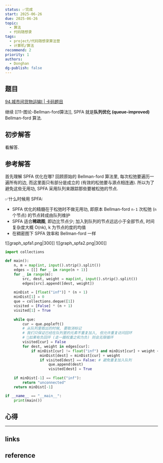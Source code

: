 ```yaml
---
status: ✅完成
start: 2025-06-26
due: 2025-06-26
topic:
  - 算法
  - 代码随想录
tags:
  - project/代码随想录算法营
  - 计算机/算法
recommend: 2
priority: 1
authors:
  - Donghan
dg-publish: false
---
```

## 题目
[94.城市间货物运输I | 卡码题目](https://programmercarl.com/kamacoder/0094.%E5%9F%8E%E5%B8%82%E9%97%B4%E8%B4%A7%E7%89%A9%E8%BF%90%E8%BE%93I.html)

继续 [[11-图论-Bellman-ford算法]], SPFA 就是**队列优化 (queue-improved)** Bellman-ford 算法.

## 初步解答
看解答.

## 参考解答
首先理解 SPFA 优化在哪? 回顾原始的 Bellman-ford 算法里, 每次松弛要遍历一遍所有的边, 而这里面只有部分是成立的 (有效的松弛要与源点相连通). 所以为了避免这些无用功, SPFA 采用队列来跟踪那些要被松弛的节点.

✅什么时候用 SPFA:
- SPFA 优化的精髓在于松弛时不做无用功, 即原本 Bellman-ford `n-1` 次松弛 (`n`个节点) 的节点转成由队列维护
- SPFA 适合**稀疏图**, 即边比节点少; 加入到队列的节点远远小于全部节点, 时间复杂度大概 O(nk), k 为节点的度的均值
- 在稠密图下 SPFA 效率和 Bellman-ford 一样

![[graph_spfa1.png|300]]  ![[graph_spfa2.png|300]]

```python
import collections

def main():
    n, m = map(int, input().strip().split())
    edges = [[] for _ in range(n + 1)]
    for _ in range(m):
        src, dest, weight = map(int, input().strip().split())
        edges[src].append([dest, weight])
    
    minDist = [float("inf")] * (n + 1)
    minDist[1] = 0
    que = collections.deque([1])
    visited = [False] * (n + 1)
    visited[1] = True
    
    while que:
        cur = que.popleft()
        # 从队列里取出的时候, 要取消标记
        # 我们只保证已经在队列里的元素不重复加入, 但允许重复访问回环
        # 🚨如果有负回环 (走一圈权重之和为负) 则会无限循环
        visited[cur] = False
        for dest, weight in edges[cur]:
            if minDist[cur] != float("inf") and minDist[cur] + weight < minDist[dest]:
                minDist[dest] = minDist[cur] + weight
                if visited[dest] == False: # 避免重复加入队列
                    que.append(dest)
                    visited[dest] = True
    
    if minDist[-1] == float("inf"):
        return "unconnected"
    return minDist[-1]

if __name__ == "__main__":
    print(main())
```


## 心得

---
## links


## reference
